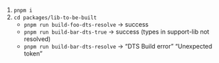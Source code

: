 1. `pnpm i`
2. `cd packages/lib-to-be-built`
   - `pnpm run build-foo-dts-resolve` -> success
   - `pnpm run build-bar-dts-true` -> success (types in support-lib not
     resolved)
   - `pnpm run build-bar-dts-resolve` -> “DTS Build error” “Unexpected token”
